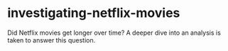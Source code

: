 # investigating-netflix-movies
Did Netflix movies get longer over time?
A deeper dive into an analysis is taken to answer this question.
